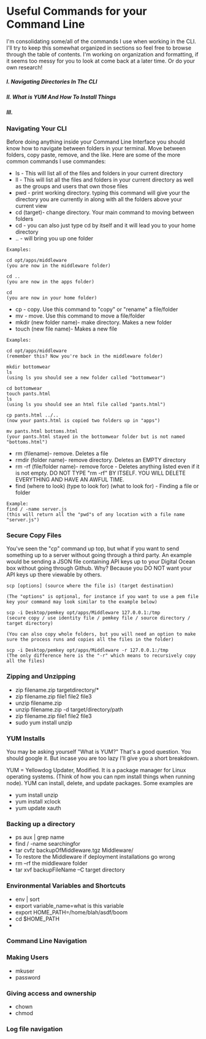 # Useful Commands for your Command Line

I'm consolidating some/all of the commands I use when working in the CLI. I'll try to keep this somewhat organized in sections so feel free to browse through the table of contents. I'm working on organization and formatting, if it seems too messy for you to look at come back at a later time. Or do your own research!

##### I. Navigating Directories In The CLI
##### II. What is YUM And How To Install Things
##### III. 

### Navigating Your CLI
Before doing anything inside your Command Line Interface you should know how to navigate between folders in your terminal. Move between folders, copy paste, remove, and the like. Here are some of the more common commands I use commandes:	

* ls - This will list all of the files and folders in your current directory
* ll - This will list all the files and folders in your current directory as well as the groups and users that own those files
* pwd - print working directory. typing this command will give your the directory you are currently in along with all the folders above your current view 
* cd (target)- change directory. Your main command to moving between folders
* cd - you can also just type cd by itself and it will lead you to your home directory
* .. - will bring you up one folder

```
Examples:

cd opt/apps/middleware
(you are now in the middleware folder)

cd ..
(you are now in the apps folder)

cd 
(you are now in your home folder)
```
* cp - copy. Use this command to "copy" or "rename" a file/folder 
* mv - move. Use this command to move a file/folder
* mkdir (new folder name)- make directory. Makes a new folder
* touch (new file name)- Makes a new file

```
Examples: 

cd opt/apps/middleware
(remember this? Now you're back in the middleware folder)

mkdir bottomwear
ls
(using ls you should see a new folder called "bottomwear")

cd bottomwear
touch pants.html
ls
(using ls you should see an html file called "pants.html")

cp pants.html ../..
(now your pants.html is copied two folders up in "apps")

mv pants.html bottoms.html
(your pants.html stayed in the bottomwear folder but is not named "bottoms.html")

```

* rm (filename)- remove. Deletes a file
* rmdir (folder name)- remove directory. Deletes an EMPTY directory
* rm -rf (file/folder name)- remove force - Deletes anything listed even if it is not empty. DO NOT TYPE "rm -rf" BY ITSELF. YOU WILL DELETE EVERYTHING AND HAVE AN AWFUL TIME.
* find (where to look) (type to look for) (what to look for) - Finding a file or folder

```
Example:
find / -name server.js
(this will return all the "pwd"s of any location with a file name "server.js")
```

### Secure Copy FilesYou've seen the "cp" command up top, but what if you want to send something up to a server without going through a third party. An example would be sending a JSON file containing API keys up to your Digital Ocean box without going through Github. Why? Because you DO NOT want your API keys up there viewable by others. 
```
scp [options] (source where the file is) (target destination)

(The "options" is optional, for instance if you want to use a pem file key your command may look similar to the example below)

scp -i Desktop/pemkey opt/apps/Middleware 127.0.0.1:/tmp
(secure copy / use identity file / pemkey file / source directory / target directory)

(You can also copy whole folders, but you will need an option to make sure the process runs and copies all the files in the folder)

scp -i Desktop/pemkey opt/apps/Middleware -r 127.0.0.1:/tmp
(The only difference here is the "-r" which means to recursively copy all the files)```### Zipping and Unzipping
* zip filename.zip targetdirectory/*
* zip filename.zip file1 file2 file3
* unzip filename.zip
* unzip filename.zip -d target/directory/path
* zip filename.zip file1 file2 file3
* sudo yum install unzip

### YUM Installs
You may be asking yourself "What is YUM?" That's a good question. You should google it. But incase you are too lazy I'll give you a short breakdown. 

YUM = Yellowdog Updater, Modified. It is a package manager for Linux operating systems. (Think of how you can npm install things when running node). YUM can install, delete, and update packages. Some examples are 

* yum install unzip
* yum install xclock
* yum update xauth### Backing up a directory

* ps aux | grep name
* find / -name searchingfor
* tar cvfz backupOfMiddleware.tgz Middleware/
* To restore the Middleware if deployment installations go wrong
* rm –rf the middleware folder
* tar xvf backupFileName –C target directory### Environmental Variables and Shortcuts
* env | sort
* export variable_name=what is this variable
* export HOME_PATH=/home/blah/asdf/boom
* cd $HOME_PATH
* ### Command Line Navigation
### Making Users
* mkuser
* password### Giving access and ownership

* chown
* chmod### Log file navigation